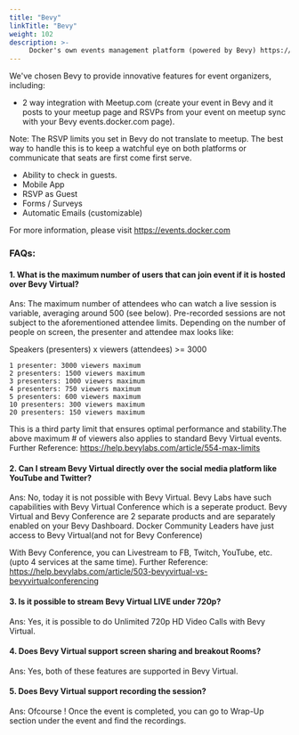 ```yaml
---
title: "Bevy"
linkTitle: "Bevy"
weight: 102
description: >-
     Docker's own events management platform (powered by Bevy) https://events.docker.com
---
```


We've chosen Bevy to provide innovative features for event organizers, including:

- 2 way integration with Meetup.com (create your event in Bevy and it posts to your meetup page and RSVPs from your event on meetup sync with your Bevy events.docker.com page).

Note: The RSVP limits you set in Bevy do not translate to meetup. The best way to handle this is to keep a watchful eye on both platforms or communicate that seats are first come first serve. 

- Ability to check in guests.
- Mobile App
- RSVP as Guest
- Forms / Surveys
- Automatic Emails (customizable) 


For more information, please visit https://events.docker.com

### FAQs:

#### 1. What is the maximum number of users that can join event if it is hosted over Bevy Virtual?

Ans: The maximum number of attendees who can watch a live session is variable, averaging around 500 (see below). Pre-recorded sessions are not subject to the aforementioned attendee limits. Depending on the number of people on screen, the presenter and attendee max looks like:

Speakers (presenters) x viewers (attendees) >= 3000

```
1 presenter: 3000 viewers maximum
2 presenters: 1500 viewers maximum
3 presenters: 1000 viewers maximum
4 presenters: 750 viewers maximum
5 presenters: 600 viewers maximum
10 presenters: 300 viewers maximum
20 presenters: 150 viewers maximum
```
This is a third party limit that ensures optimal performance and stability.The above maximum # of viewers also applies to standard Bevy Virtual events.
Further Reference: https://help.bevylabs.com/article/554-max-limits

#### 2. Can I stream Bevy Virtual directly over the social media platform like YouTube and Twitter?

Ans: No, today it is not possible with Bevy Virtual. Bevy Labs have such capabilities with Bevy Virtual Conference which is a seperate product. 
Bevy Virtual and Bevy Conference are 2 separate products and are separately enabled on your Bevy Dashboard. Docker Community Leaders have just access to Bevy Virtual(and not for Bevy Conference)

With Bevy Conference, you can Livestream to FB, Twitch, YouTube, etc.(upto 4 services at the same time).
Further Reference: https://help.bevylabs.com/article/503-bevyvirtual-vs-bevyvirtualconferencing

#### 3. Is it possible to stream Bevy Virtual LIVE under 720p?

Ans: Yes, it is possible to do Unlimited 720p HD Video Calls with Bevy Virtual.

#### 4. Does Bevy Virtual support screen sharing and breakout Rooms?

Ans: Yes, both of these features are supported in Bevy Virtual.

#### 5. Does Bevy Virtual support recording the session?

Ans: Ofcourse ! Once the event is completed, you can go to Wrap-Up section under the event and find the recordings.







